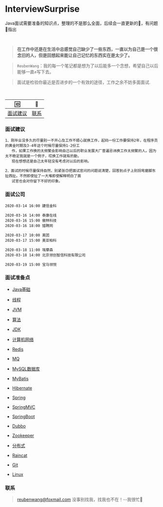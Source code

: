 # InterviewSurprise
Java面试需要准备的知识点，整理的不是那么全面，后续会一直更新的🦷，有问题👏指出


<br>

 > **在工作中还是在生活中总感觉自己缺少了一些东西，一直以为自己是一个很念旧的人，但是回想起来能让自己记忆的东西实在是太少了。**
 
 > `ReubenWang`：我的每一个笔记都是想为了以后能多一个念想，希望自己以后能够一直✊写下去。
 
 > 面试是检验你最近是否进步的一个有效的途径，工作之余不妨多面面试.
 
<br/>

|🆔|📮
| :--------:|:--------:|
|[面试建议](#面试建议) |[联系](#联系) |

### 面试建议
    1、刚毕业没多久的尽量别一不开心及工作不顺心就换工作，起码一份工作要保持2年，在程序员的黄金时期及3-4年这个时候尽量保持1-2份工
       作，如果工作换的太频繁会影响自己以后的职业发展大厂普遍忌讳换工作太频繁的人。因为太不稳定我就是一个例子，哎换工作就有的勤，
       现在想想还是自己太年轻没有考虑对以后的影响。
       
    2、面试的时候尽量保持自然，别紧张😓把面试官问的问题说清楚，回答到点子上别拐弯磨脚东扯西扯。不然即使扯了一大堆即使解释明白了面
       试官也会对你留下不好的印象。
       
### 面试公司

    2020-03-14 16:00 建信金科
    
    2020-03-16 14:00 泰康在线
    2020-03-16 15:00 傲林科技
    2020-03-16 18:00 猎聘网
    
    2020-03-17 10:00 美团
    2020-03-17 15:00 美亚柏科
    
    2020-03-18 11:00 埃摩森
    2020-03-18 14:00 北京领创智信科技有限公司
    
    2020-03-19 15:00 宝马领悦
    
    

### 面试准备点

 - [Java基础](https://github.com/luobotiantang/InterviewSurprise/blob/master/md/JavaFoundation.md)
 
 - [线程](https://github.com/luobotiantang/InterviewSurprise/blob/master/md/Thread.md)
 
 - [JVM](https://github.com/luobotiantang/InterviewSurprise/blob/master/md/JVM.md)
 
 - [算法](https://github.com/luobotiantang/InterviewSurprise/blob/master/md/Algorithm.md)
 
 - [JDK](https://github.com/luobotiantang/InterviewSurprise/blob/master/md/JDK.md)
 
 - [计算机网络](https://github.com/luobotiantang/InterviewSurprise/blob/master/md/ComputerNetwork.md)
 
 - [Redis](https://github.com/luobotiantang/InterviewSurprise/blob/master/md/Redis.md)
 
 - [MQ](https://github.com/luobotiantang/InterviewSurprise/blob/master/md/MQ.md)
 
 - [MySQL数据库](https://github.com/luobotiantang/InterviewSurprise/blob/master/md/MySQL.md)
 
 - [MyBatis](https://github.com/luobotiantang/InterviewSurprise/blob/master/md/MyBatis.md)
 
 - [Hibernate](https://github.com/luobotiantang/InterviewSurprise/blob/master/md/Hibernate.md)

 - [Spring](https://github.com/luobotiantang/InterviewSurprise/blob/master/md/Spring.md)
 
 - [SpringMVC](https://github.com/luobotiantang/InterviewSurprise/blob/master/md/SpringMVC.md)
 
 - [SpringBoot](https://github.com/luobotiantang/InterviewSurprise/blob/master/md/SpringBoot.md)
 
 - [Dubbo](https://github.com/luobotiantang/InterviewSurprise/blob/master/md/Dubbo.md)
 
 - [Zookeeper](https://github.com/luobotiantang/InterviewSurprise/blob/master/md/Zookeeper.md)
 
 - [分布式](https://github.com/luobotiantang/InterviewSurprise/blob/master/md/Distributed.md)
 
 - [Raincat](https://github.com/luobotiantang/InterviewSurprise/blob/master/md/Raincat.md)
 
 - [Git](https://github.com/luobotiantang/InterviewSurprise/blob/master/md/Git.md)
 
 - [Linux](https://github.com/luobotiantang/InterviewSurprise/blob/master/md/Linux.md)



### 联系

> reubenwang@foxmail.com
> 没事别找我，找我也不在！--我很忙🦆